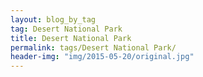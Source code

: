 ```yaml
---
layout: blog_by_tag
tag: Desert National Park
title: Desert National Park
permalink: tags/Desert National Park/
header-img: "img/2015-05-20/original.jpg"
---
```

